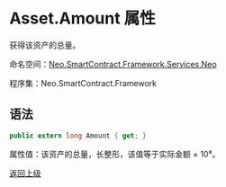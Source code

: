 # Asset.Amount 属性

获得该资产的总量。

命名空间：[Neo.SmartContract.Framework.Services.Neo](../../neo.md)

程序集：Neo.SmartContract.Framework

## 语法

```c#
public extern long Amount { get; }
```

属性值：该资产的总量，长整形，该值等于实际金额 × 10⁸。



[返回上级](../Asset.md)